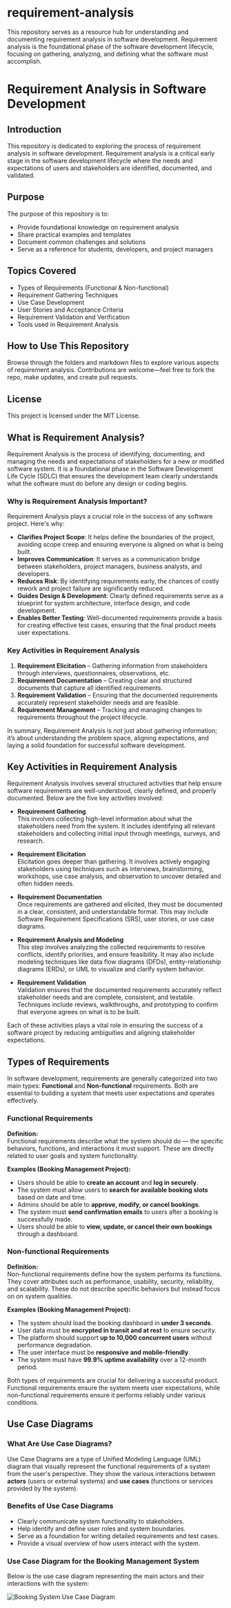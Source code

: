# requirement-analysis
This repository serves as a resource hub for understanding and documenting requirement analysis in software development. Requirement analysis is the foundational phase of the software development lifecycle, focusing on gathering, analyzing, and defining what the software must accomplish. 
# Requirement Analysis in Software Development

## Introduction

This repository is dedicated to exploring the process of requirement analysis in software development. Requirement analysis is a critical early stage in the software development lifecycle where the needs and expectations of users and stakeholders are identified, documented, and validated.

## Purpose

The purpose of this repository is to:

- Provide foundational knowledge on requirement analysis
- Share practical examples and templates
- Document common challenges and solutions
- Serve as a reference for students, developers, and project managers

## Topics Covered

- Types of Requirements (Functional & Non-functional)
- Requirement Gathering Techniques
- Use Case Development
- User Stories and Acceptance Criteria
- Requirement Validation and Verification
- Tools used in Requirement Analysis

## How to Use This Repository

Browse through the folders and markdown files to explore various aspects of requirement analysis. Contributions are welcome—feel free to fork the repo, make updates, and create pull requests.

## License

This project is licensed under the MIT License.

## What is Requirement Analysis?

Requirement Analysis is the process of identifying, documenting, and managing the needs and expectations of stakeholders for a new or modified software system. It is a foundational phase in the Software Development Life Cycle (SDLC) that ensures the development team clearly understands what the software must do before any design or coding begins.

### Why is Requirement Analysis Important?

Requirement Analysis plays a crucial role in the success of any software project. Here's why:

- **Clarifies Project Scope**: It helps define the boundaries of the project, avoiding scope creep and ensuring  everyone is aligned on what is being built.
- **Improves Communication**: It serves as a communication bridge between stakeholders, project managers, business analysts, and developers.
- **Reduces Risk**: By identifying requirements early, the chances of costly rework and project failure are significantly reduced.
- **Guides Design & Development**: Clearly defined requirements serve as a blueprint for system architecture, interface design, and code development.
- **Enables Better Testing**: Well-documented requirements provide a basis for creating effective test cases, ensuring that the final product meets user expectations.

### Key Activities in Requirement Analysis

1. **Requirement Elicitation** – Gathering information from stakeholders through interviews, questionnaires, observations, etc.
2. **Requirement Documentation** – Creating clear and structured documents that capture all identified requirements.
3. **Requirement Validation** – Ensuring that the documented requirements accurately represent stakeholder needs and are feasible.
4. **Requirement Management** – Tracking and managing changes to requirements throughout the project lifecycle.

In summary, Requirement Analysis is not just about gathering information; it’s about understanding the problem space, aligning expectations, and laying a solid foundation for successful software development.

## Key Activities in Requirement Analysis

Requirement Analysis involves several structured activities that help ensure software requirements are well-understood, clearly defined, and properly documented. Below are the five key activities involved:

- **Requirement Gathering**  
  This involves collecting high-level information about what the stakeholders need from the system. It includes identifying all relevant stakeholders and collecting initial input through meetings, surveys, and research.

- **Requirement Elicitation**  
  Elicitation goes deeper than gathering. It involves actively engaging stakeholders using techniques such as interviews, brainstorming, workshops, use case analysis, and observation to uncover detailed and often hidden needs.

- **Requirement Documentation**  
  Once requirements are gathered and elicited, they must be documented in a clear, consistent, and understandable format. This may include Software Requirement Specifications (SRS), user stories, or use case diagrams.

- **Requirement Analysis and Modeling**  
  This step involves analyzing the collected requirements to resolve conflicts, identify priorities, and ensure feasibility. It may also include modeling techniques like data flow diagrams (DFDs), entity-relationship diagrams (ERDs), or UML to visualize and clarify system behavior.

- **Requirement Validation**  
  Validation ensures that the documented requirements accurately reflect stakeholder needs and are complete, consistent, and testable. Techniques include reviews, walkthroughs, and prototyping to confirm that everyone agrees on what is to be built.

Each of these activities plays a vital role in ensuring the success of a software project by reducing ambiguities and aligning stakeholder expectations.

## Types of Requirements

In software development, requirements are generally categorized into two main types: **Functional** and **Non-functional** requirements. Both are essential to building a system that meets user expectations and operates effectively.

### Functional Requirements

**Definition:**  
Functional requirements describe what the system should do — the specific behaviors, functions, and interactions it must support. These are directly related to user goals and system functionality.

**Examples (Booking Management Project):**
- Users should be able to **create an account** and **log in securely**.
- The system must allow users to **search for available booking slots** based on date and time.
- Admins should be able to **approve, modify, or cancel bookings**.
- The system must **send confirmation emails** to users after a booking is successfully made.
- Users should be able to **view, update, or cancel their own bookings** through a dashboard.

### Non-functional Requirements

**Definition:**  
Non-functional requirements define how the system performs its functions. They cover attributes such as performance, usability, security, reliability, and scalability. These do not describe specific behaviors but instead focus on  on system qualities.

**Examples (Booking Management Project):**
- The system should load the booking dashboard in **under 3 seconds**.
- User data must be **encrypted in transit and at rest** to ensure security.
- The platform should support **up to 10,000 concurrent users** without performance degradation.
- The user interface must be **responsive and mobile-friendly**.
- The system must have **99.9% uptime availability** over a 12-month period.

Both types of requirements are crucial for delivering a successful product. Functional requirements ensure the system meets user expectations, while non-functional requirements ensure it performs reliably under various conditions.

## Use Case Diagrams

### What Are Use Case Diagrams?

Use Case Diagrams are a type of Unified Modeling Language (UML) diagram that visually represent the functional requirements of a system from the user's perspective. They show the various interactions between **actors** (users or external systems) and **use cases** (functions or services provided by the system).

### Benefits of Use Case Diagrams

- Clearly communicate system functionality to stakeholders.
- Help identify and define user roles and system boundaries.
- Serve as a foundation for writing detailed requirements and test cases.
- Provide a visual overview of how users interact with the system.

### Use Case Diagram for the Booking Management System

Below is the use case diagram representing the main actors and their interactions with the system:

![Booking System Use Case Diagram](alx-booking-uc.png)



